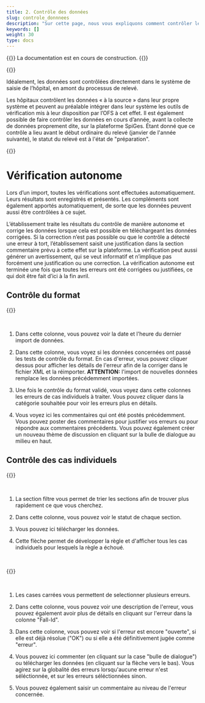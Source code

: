 ```yaml
---
title: 2. Contrôle des données
slug: controle_donnnees
description: "Sur cette page, nous vous expliquons comment contrôler les données importées par votre site hospitalier sur la plateforme SpiGes."
keywords: []
weight: 30
type: docs
---
```


{{<alert color="info">}}
La documentation est en cours de construction.
{{</alert>}}

{{<alert title="Vérification à la source" color="info">}}
<p> Idéalement, les données sont contrôlées directement dans le système de saisie de l’hôpital, en amont du processus de relevé. </p>

<p> Les hôpitaux contrôlent les données « à la source » dans leur propre système et peuvent au préalable intégrer dans leur système les outils de vérification mis à leur disposition par l’OFS à cet effet. Il est également possible de faire contrôler les données en cours d’année, avant la collecte de données proprement dite, sur la plateforme SpiGes. Étant donné que ce contrôle a lieu avant le début ordinaire du relevé (janvier de l'année suivante), le statut du relevé est à l'état de "préparation". </p>
{{</alert>}}

# Vérification autonome

Lors d’un import, toutes les vérifications sont effectuées automatiquement. Leurs résultats sont enregistrés et présentés. Les compléments sont également apportés automatiquement, de sorte que les données peuvent aussi être contrôlées à ce sujet. 

L’établissement traite les résultats du contrôle de manière autonome et corrige les données lorsque cela est possible en téléchargeant les données corrigées. 
Si la correction n’est pas possible ou que le contrôle a détecté une erreur à tort, l’établissement saisit une justification dans la section commentaire prévu à cette effet sur la plateforme. La vérification peut aussi générer un avertissement, qui se veut informatif et n’implique pas forcément une justification ou une correction. La vérification autonome est terminée une fois que toutes les erreurs ont été corrigées ou justifiées, ce qui doit être fait d’ici à la fin avril.

## Contrôle du format

{{<insertImage image="test_format.png" class="edge max-w-90">}}

&nbsp;

1. Dans cette colonne, vous pouvez voir la date et l'heure du dernier import de données.

2. Dans cette colonne, vous voyez si les données concernées ont passé les tests de contrôle du format. En cas d'erreur, vous pouvez cliquer dessus pour afficher les détails de l'erreur afin de la corriger dans le fichier XML et la réimporter. **ATTENTION:** l'import de nouvelles données remplace les données précédemment importées. 

3. Une fois le contrôle du format validé, vous voyez dans cette colonnes les erreurs de cas individuels à traiter. Vous pouvez cliquer dans la catégorie souhaitée pour voir les erreurs plus en détails. 

4. Vous voyez ici les commentaires qui ont été postés précédemment. Vous pouvez poster des commentaires pour justifier vos erreurs ou pour répondre aux commentaires précédents. Vous pouvez également créer un nouveau thème de discussion en cliquant sur la bulle de dialogue au milieu en haut.

## Contrôle des cas individuels

{{<insertImage image="controle.png" class="edge max-w-90">}}

&nbsp;

1. La section filtre vous permet de trier les sections afin de trouver plus rapidement ce que vous cherchez.

2. Dans cette colonne, vous pouvez voir le statut de chaque section. 

3. Vous pouvez ici télécharger les données.

4. Cette flèche permet de développer la règle et d'afficher tous les cas individuels pour lesquels la règle a échoué.

&nbsp;

{{<insertImage image="controle_detail.png" class="edge max-w-90">}}

&nbsp;

1. Les cases carrées vous permettent de selectionner plusieurs erreurs.

2. Dans cette colonne, vous pouvez voir une description de l'erreur, vous pouvez également avoir plus de détails en cliquant sur l'erreur dans la colonne "Fall-Id". 

3. Dans cette colonne, vous pouvez voir si l'erreur est encore "ouverte", si elle est déjà résolue ("OK") ou si elle a été définitivement jugée comme "erreur". 

4. Vous pouvez ici commenter (en cliquant sur la case "bulle de dialogue") ou télécharger les données (en cliquant sur la flèche vers le bas). Vous agirez sur la globalité des erreurs lorsqu'aucune erreur n'est séléctionnée, et sur les erreurs séléctionnées sinon. 

5. Vous pouvez également saisir un commentaire au niveau de l'erreur concernée.